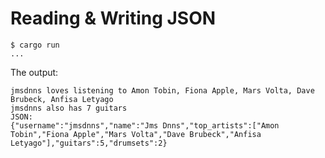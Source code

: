 # Reading & Writing JSON

```shell
$ cargo run
...
```

The output:

```
jmsdnns loves listening to Amon Tobin, Fiona Apple, Mars Volta, Dave Brubeck, Anfisa Letyago
jmsdnns also has 7 guitars
JSON:
{"username":"jmsdnns","name":"Jms Dnns","top_artists":["Amon Tobin","Fiona Apple","Mars Volta","Dave Brubeck","Anfisa Letyago"],"guitars":5,"drumsets":2}
```
```
